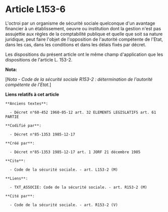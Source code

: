 # Article L153-6

L'octroi par un organisme de sécurité sociale quelconque d'un avantage financier à un établissement, oeuvre ou institution
dont la gestion n'est pas assujettie aux règles de la comptabilité publique et quelle que soit sa nature juridique, peut
faire l'objet de l'opposition de l'autorité compétente de l'Etat, dans les cas, dans les conditions et dans les délais fixés
par décret. 

Les dispositions du présent article ont le même champ d'application que les dispositions de l'article L. 153-2.

**Nota:**

[*Nota - Code de la sécurité sociale R153-2 : détermination de l'autorité compétente de l'Etat.*]

**Liens relatifs à cet article**

	**Anciens textes**:

	  - Décret n°60-452 1960-05-12 art. 32 ELEMENTS LEGISLATIFS art. 61 PARTIE

	**Codifié par**:

	  - Décret n°85-1353 1985-12-17

	**Créé par**:

	  - Décret n°85-1353 1985-12-17 art. 1 JORF 21 décembre 1985

	**Cite**:

	  - Code de la sécurité sociale. - art. L153-2 (M)

	**Liens**:

	  - TXT_ASSOCIE: Code de la sécurité sociale. - art. R153-2 (M)

	**Cité par**:

	  - Code de la sécurité sociale. - art. R153-2 (V)
